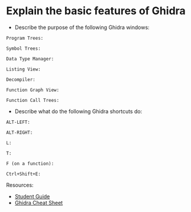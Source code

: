 # Explain the basic features of Ghidra

- Describe the purpose of the following Ghidra windows:

```text
Program Trees:

Symbol Trees:

Data Type Manager:

Listing View:

Decompiler:

Function Graph View:

Function Call Trees:
```

- Describe what do the following Ghidra shortcuts do:

```text
ALT-LEFT:

ALT-RIGHT:

L:

T:

F (on a function):

Ctrl+Shift+E:
```

Resources:

- [Student Guide](https://ghidra.re/courses/GhidraClass/Beginner/Introduction_to_Ghidra_Student_Guide_withNotes.html#Introduction_to_Ghidra_Student_Guide.html)
- [Ghidra Cheat Sheet](https://ghidra-sre.org/CheatSheet.html)